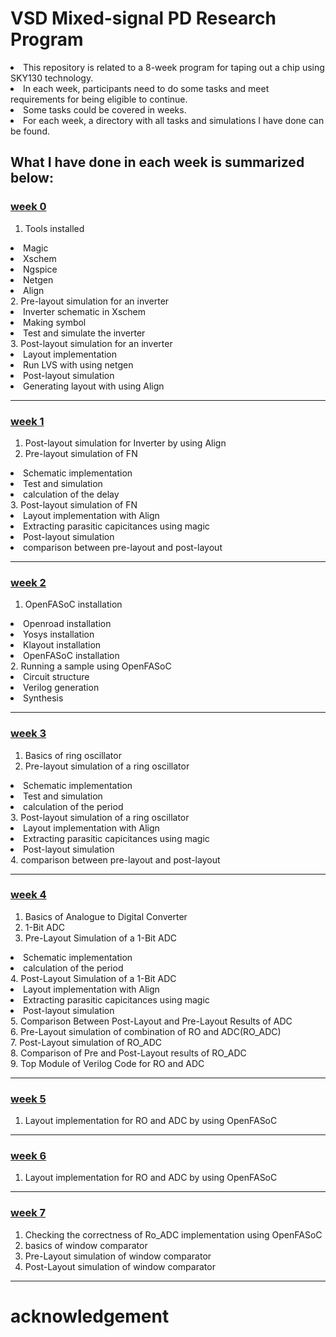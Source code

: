# VSD Mixed-signal PD Research Program
<li> This repository is related to a 8-week program for taping out a chip using SKY130 technology.<br>
<li> In each week, participants need to do some tasks and meet requirements for being eligible to continue.<br>
<li> Some tasks could be covered in weeks.<br>
<li> For each week, a directory with all tasks and simulations I have done can be found. <br>
  
 ## What I have done in each week is summarized below:<br>
  
### [week 0](https://github.com/miladvafaieenezhad/msvsdwcomp/tree/main/week%200)
1. Tools installed
<li> Magic<br>   
<li> Xschem<br>
<li> Ngspice<br>
<li> Netgen <br>
<li> Align<br>
2. Pre-layout simulation for an inverter<br>
  
<li> Inverter schematic in Xschem<br>
<li> Making symbol <br>
<li> Test and simulate the inverter<br>
3. Post-layout simulation for an inverter<br>
  
<li> Layout implementation <br>
<li> Run LVS with using netgen<br>
<li> Post-layout simulation<br>
<li> Generating layout with using Align<br>
<hr>
  
### [week 1](https://github.com/miladvafaieenezhad/msvsdwcomp/tree/main/week%201)
1. Post-layout simulation for Inverter by using Align 
2. Pre-layout simulation of FN
<li> Schematic implementation
<li> Test and simulation
<li> calculation of the delay
<br>
3. Post-layout simulation of FN
<li> Layout implementation with Align
<li> Extracting parasitic capicitances using magic
<li> Post-layout simulation
<li> comparison between pre-layout and post-layout
<hr>
  
### [week 2](https://github.com/miladvafaieenezhad/msvsdwcomp/tree/main/week%202)
1. OpenFASoC installation
<li> Openroad installation
<li> Yosys installation
<li> Klayout installation
<li> OpenFASoC installation
<br>
2. Running a sample using OpenFASoC
<li> Circuit structure
<li> Verilog generation
<li> Synthesis
<hr>

### [week 3](https://github.com/miladvafaieenezhad/msvsdwcomp/tree/main/week%203)
1. Basics of ring oscillator
2. Pre-layout simulation of a ring oscillator
<li> Schematic implementation
<li> Test and simulation
<li> calculation of the period<br>
3. Post-layout simulation of a ring oscillator
<li> Layout implementation with Align
<li> Extracting parasitic capicitances using magic
<li> Post-layout simulation<br>
4. comparison between pre-layout and post-layout
<hr>

### [week 4](https://github.com/miladvafaieenezhad/msvsdwcomp/blob/main/week%204/Readme.md)
1. Basics of Analogue to Digital Converter
2. 1-Bit ADC<br>
3. Pre-Layout Simulation of a 1-Bit ADC
<li> Schematic implementation
<li> calculation of the period<br>
4. Post-Layout Simulation of a 1-Bit ADC
<li> Layout implementation with Align
<li> Extracting parasitic capicitances using magic
<li> Post-layout simulation<br>
5. Comparison Between Post-Layout and Pre-Layout Results of ADC<br>
6. Pre-Layout simulation of combination of RO and ADC(RO_ADC)<br>
7. Post-Layout simulation of RO_ADC<br>
8. Comparison of Pre and Post-Layout results of RO_ADC<br>
9. Top Module of Verilog Code for RO and ADC

<hr>

### [week 5](https://github.com/miladvafaieenezhad/msvsdwcomp/tree/main/week%205)
1. Layout implementation for RO and ADC by using OpenFASoC 
<hr>

  
 ### [week 6](https://github.com/miladvafaieenezhad/msvsdwcomp/tree/main/week%206)
1. Layout implementation for RO and ADC by using OpenFASoC 
<hr>

### [week 7](https://github.com/miladvafaieenezhad/msvsdwcomp/tree/main/week%207)
1. Checking the correctness of Ro_ADC implementation using OpenFASoC 
2. basics of window comparator
3. Pre-Layout simulation of window comparator
4. Post-Layout simulation of window comparator

<hr>
  
# acknowledgement
